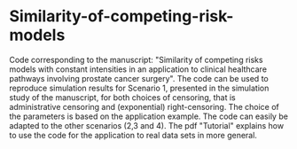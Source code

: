 # Similarity-of-competing-risk-models
Code corresponding to the manuscript: "Similarity of competing risks models with constant intensities in an application to clinical healthcare pathways involving prostate cancer surgery". 
The code can be used to reproduce simulation results for Scenario 1, presented in the simulation study of the manuscript, for both choices of censoring, that is administrative censoring and (exponential) right-censoring. The choice of the parameters is based on the application example. The code can easily be adapted to the other scenarios (2,3 and 4). 
The pdf "Tutorial" explains how to use the code for the application to real data sets in more general. 
